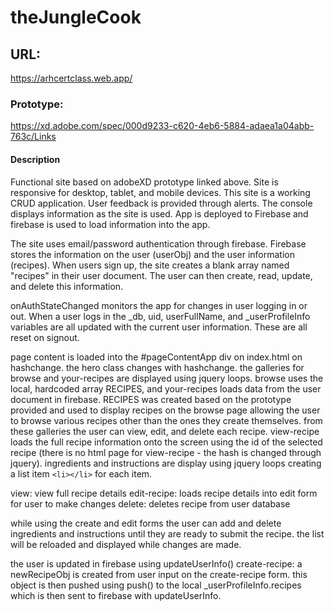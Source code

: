 # theJungleCook

## URL:

https://arhcertclass.web.app/

### Prototype:

https://xd.adobe.com/spec/000d9233-c620-4eb6-5884-adaea1a04abb-763c/Links

#### Description

Functional site based on adobeXD prototype linked above. Site is responsive for desktop, tablet, and mobile devices. This site is a working CRUD application.
User feedback is provided through alerts. The console displays information as the site is used. App is deployed to Firebase and firebase is used to load information into the app.

The site uses email/password authentication through firebase. Firebase stores the information on the user (userObj) and the user information (recipes). When users sign up, the site creates a blank array named "recipes" in their user document. The user can then create, read, update, and delete this information.

onAuthStateChanged monitors the app for changes in user logging in or out. When a user logs in the \_db, uid, userFullName, and \_userProfileInfo variables are all updated with the current user information. These are all reset on signout.

page content is loaded into the #pageContentApp div on index.html on hashchange. the hero class changes with hashchange. the galleries for browse and your-recipes are displayed using jquery loops. browse uses the local, hardcoded array RECIPES, and your-recipes loads data from the user document in firebase. RECIPES was created based on the prototype provided and used to display recipes on the browse page allowing the user to browse various recipes other than the ones they create themselves. from these galleries the user can view, edit, and delete each recipe. view-recipe loads the full recipe information onto the screen using the id of the selected recipe (there is no html page for view-recipe - the hash is changed through jquery). ingredients and instructions are display using jquery loops creating a list item `<li></li>` for each item.

view: view full recipe details
edit-recipe: loads recipe details into edit form for user to make changes
delete: deletes recipe from user database

while using the create and edit forms the user can add and delete ingredients and instructions until they are ready to submit the recipe. the list will be reloaded and displayed while changes are made.

the user is updated in firebase using updateUserInfo()
create-recipe: a newRecipeObj is created from user input on the create-recipe form. this object is then pushed using push() to the local \_userProfileInfo.recipes which is then sent to firebase with updateUserInfo.
